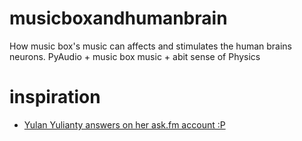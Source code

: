 # musicboxandhumanbrain
How music box's music can affects and stimulates the human brains neurons. PyAudio + music box music + abit sense of Physics

# inspiration
- [ Yulan Yulianty answers on her ask.fm account :P](http://ask.fm/yulanyulianty)
